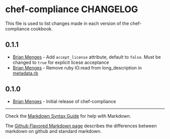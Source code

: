 chef-compliance CHANGELOG
========================

This file is used to list changes made in each version of the chef-compliance cookbook.

0.1.1
-----
- [Brian Menges](https://github.com/mengesb) - Add `accept_license` attribute, default to `false`. Must be changed to `true` for explicit licese acceptance
- [Brian Menges](https://github.com/mengesb) - Remove ruby IO.read from long_description in [metadata.rb](metadata.rb)

0.1.0
-----
- [Brian Menges](https://github.com/mengesb) - Initial release of chef-compliance

- - -
Check the [Markdown Syntax Guide](http://daringfireball.net/projects/markdown/syntax) for help with Markdown.

The [Github Flavored Markdown page](http://github.github.com/github-flavored-markdown/) describes the differences between markdown on github and standard markdown.
